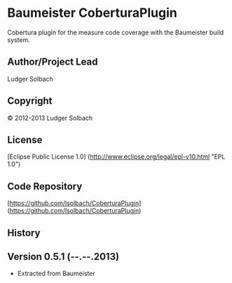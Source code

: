 Baumeister CoberturaPlugin
==========================

Cobertura plugin for the measure code coverage with the Baumeister build system.

Author/Project Lead
-------------------
Ludger Solbach

Copyright
---------
© 2012-2013 Ludger Solbach

License
-------
[Eclipse Public License 1.0] (http://www.eclipse.org/legal/epl-v10.html "EPL 1.0")

Code Repository
---------------
[https://github.com/lsolbach/CoberturaPlugin] (https://github.com/lsolbach/CoberturaPlugin)

History
-------

Version 0.5.1 (--.--.2013)
--------------------------
* Extracted from Baumeister

